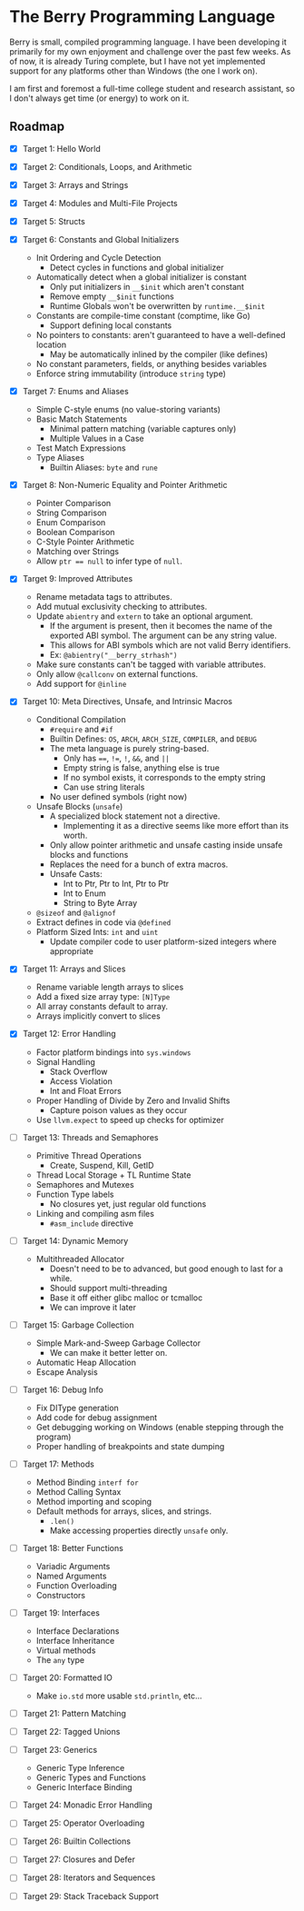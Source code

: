 # The Berry Programming Language

Berry is small, compiled programming language.  I have been developing it
primarily for my own enjoyment and challenge over the past few weeks.  As of
now, it is already Turing complete, but I have not yet implemented support for
any platforms other than Windows (the one I work on).

I am first and foremost a full-time college student and research assistant, so I
don't always get time (or energy) to work on it.

## Roadmap 

- [x] Target 1: Hello World

- [x] Target 2: Conditionals, Loops, and Arithmetic

- [x] Target 3: Arrays and Strings

- [x] Target 4: Modules and Multi-File Projects

- [x] Target 5: Structs

- [x] Target 6: Constants and Global Initializers
    * Init Ordering and Cycle Detection
        - Detect cycles in functions and global initializer
    * Automatically detect when a global initializer is constant
        - Only put initializers in `__$init` which aren't constant
        - Remove empty `__$init` functions
        - Runtime Globals won't be overwritten by `runtime.__$init`
    * Constants are compile-time constant (comptime, like Go)
        - Support defining local constants
    * No pointers to constants: aren't guaranteed to have a well-defined location
        - May be automatically inlined by the compiler (like defines)
    * No constant parameters, fields, or anything besides variables
    * Enforce string immutability (introduce `string` type)

- [x] Target 7: Enums and Aliases
    * Simple C-style enums (no value-storing variants)
    * Basic Match Statements
        - Minimal pattern matching (variable captures only)
        - Multiple Values in a Case
    * Test Match Expressions
    * Type Aliases
        - Builtin Aliases: `byte` and `rune`

- [x] Target 8: Non-Numeric Equality and Pointer Arithmetic
    * Pointer Comparison
    * String Comparison
    * Enum Comparison
    * Boolean Comparison
    * C-Style Pointer Arithmetic
    * Matching over Strings
    * Allow `ptr == null` to infer type of `null`.

- [x] Target 9: Improved Attributes
    * Rename metadata tags to attributes.
    * Add mutual exclusivity checking to attributes.
    * Update `abientry` and `extern` to take an optional argument.
        - If the argument is present, then it becomes the name of the exported
          ABI symbol.  The argument can be any string value.
        - This allows for ABI symbols which are not valid Berry identifiers.
        - Ex: `@abientry("__berry_strhash")`
    * Make sure constants can't be tagged with variable attributes.
    * Only allow `@callconv` on external functions.
    * Add support for `@inline`

- [x] Target 10: Meta Directives, Unsafe, and Intrinsic Macros
    * Conditional Compilation
        - `#require` and `#if`
        - Builtin Defines: `OS`, `ARCH`, `ARCH_SIZE`, `COMPILER`, and `DEBUG`
        - The meta language is purely string-based.
            * Only has `==`, `!=`, `!`, `&&`, and `||`
            * Empty string is false, anything else is true
            * If no symbol exists, it corresponds to the empty string
            * Can use string literals
        - No user defined symbols (right now)
    * Unsafe Blocks (`unsafe`)
        - A specialized block statement not a directive.
            * Implementing it as a directive seems like more effort than its worth.
        - Only allow pointer arithmetic and unsafe casting inside unsafe blocks
          and functions
        - Replaces the need for a bunch of extra macros.
        - Unsafe Casts:
            * Int to Ptr, Ptr to Int, Ptr to Ptr
            * Int to Enum
            * String to Byte Array
    * `@sizeof` and `@alignof`
    * Extract defines in code via `@defined`
    * Platform Sized Ints: `int` and `uint`
        - Update compiler code to user platform-sized integers where appropriate

- [x] Target 11: Arrays and Slices
    * Rename variable length arrays to slices
    * Add a fixed size array type: `[N]Type`
    * All array constants default to array.
    * Arrays implicitly convert to slices

- [x] Target 12: Error Handling
    * Factor platform bindings into `sys.windows`
    * Signal Handling
        - Stack Overflow
        - Access Violation
        - Int and Float Errors 
    * Proper Handling of Divide by Zero and Invalid Shifts
        - Capture poison values as they occur
    * Use `llvm.expect` to speed up checks for optimizer

- [ ] Target 13: Threads and Semaphores
    * Primitive Thread Operations
        - Create, Suspend, Kill, GetID
    * Thread Local Storage + TL Runtime State
    * Semaphores and Mutexes
    * Function Type labels
        - No closures yet, just regular old functions
    * Linking and compiling asm files
        - `#asm_include` directive

- [ ] Target 14: Dynamic Memory
    * Multithreaded Allocator
        - Doesn't need to be to advanced, but good enough to last for a while.
        - Should support multi-threading
        - Base it off either glibc malloc or tcmalloc
        - We can improve it later

- [ ] Target 15: Garbage Collection
    * Simple Mark-and-Sweep Garbage Collector
        - We can make it better letter on.
    * Automatic Heap Allocation
    * Escape Analysis

- [ ] Target 16: Debug Info
    * Fix DIType generation
    * Add code for debug assignment
    * Get debugging working on Windows (enable stepping through the program)
    * Proper handling of breakpoints and state dumping

- [ ] Target 17: Methods
    * Method Binding `interf for`
    * Method Calling Syntax
    * Method importing and scoping
    * Default methods for arrays, slices, and strings.
        - `.len()`
        - Make accessing properties directly `unsafe` only.

- [ ] Target 18: Better Functions
    * Variadic Arguments
    * Named Arguments
    * Function Overloading
    * Constructors

- [ ] Target 19: Interfaces
    * Interface Declarations 
    * Interface Inheritance
    * Virtual methods
    * The `any` type

- [ ] Target 20: Formatted IO
    * Make `io.std` more usable `std.println`, etc...

- [ ] Target 21: Pattern Matching

- [ ] Target 22: Tagged Unions

- [ ] Target 23: Generics
    * Generic Type Inference
    * Generic Types and Functions
    * Generic Interface Binding

- [ ] Target 24: Monadic Error Handling

- [ ] Target 25: Operator Overloading

- [ ] Target 26: Builtin Collections

- [ ] Target 27: Closures and Defer

- [ ] Target 28: Iterators and Sequences

- [ ] Target 29: Stack Traceback Support







